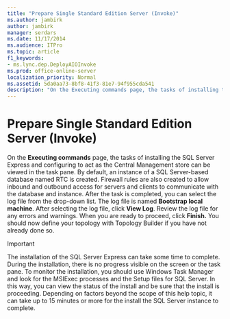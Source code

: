 ```yaml
---
title: "Prepare Single Standard Edition Server (Invoke)"
ms.author: jambirk
author: jambirk
manager: serdars
ms.date: 11/17/2014
ms.audience: ITPro
ms.topic: article
f1_keywords:
- ms.lync.dep.DeployAIOInvoke
ms.prod: office-online-server
localization_priority: Normal
ms.assetid: 5da0aa73-8bf8-41f3-81e7-94f955cda541
description: "On the Executing commands page, the tasks of installing the SQL Server Express and configuring to act as the Central Management store can be viewed in the task pane. By default, an instance of a SQL Server-based database named RTC is created. Firewall rules are also created to allow inbound and outbound access for servers and clients to communicate with the database and instance. After the task is completed, you can select the log file from the drop-down list. The log file is named Bootstrap local machine. After selecting the log file, click View Log. Review the log file for any errors and warnings. When you are ready to proceed, click Finish. You should now define your topology with Topology Builder if you have not already done so."
---
```


# Prepare Single Standard Edition Server (Invoke)
 
On the **Executing commands** page, the tasks of installing the SQL Server Express and configuring to act as the Central Management store can be viewed in the task pane. By default, an instance of a SQL Server-based database named RTC is created. Firewall rules are also created to allow inbound and outbound access for servers and clients to communicate with the database and instance. After the task is completed, you can select the log file from the drop-down list. The log file is named **Bootstrap local machine**. After selecting the log file, click **View Log**. Review the log file for any errors and warnings. When you are ready to proceed, click **Finish.** You should now define your topology with Topology Builder if you have not already done so.
  
> [!IMPORTANT]
> The installation of the SQL Server Express can take some time to complete. During the installation, there is no progress visible on the screen or the task pane. To monitor the installation, you should use Windows Task Manager and look for the MSIExec processes and the Setup files for SQL Server. In this way, you can view the status of the install and be sure that the install is proceeding. Depending on factors beyond the scope of this help topic, it can take up to 15 minutes or more for the install the SQL Server instance to complete. 
  

